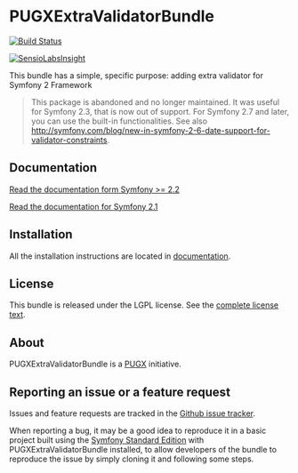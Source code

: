 PUGXExtraValidatorBundle
=======================
[![Build Status](https://secure.travis-ci.org/PUGX/PUGXExtraValidatorBundle.png?branch=master)](https://travis-ci.org/PUGX/PUGXExtraValidatorBundle)

[![SensioLabsInsight](https://insight.sensiolabs.com/projects/dd1ba711-fc3d-45d4-b9a5-2fde7b3db47e/big.png)](https://insight.sensiolabs.com/projects/dd1ba711-fc3d-45d4-b9a5-2fde7b3db47e)

This bundle has a simple, specific purpose: adding extra validator for Symfony 2 Framework

> This package is abandoned and no longer maintained.
> It was useful for Symfony 2.3, that is now out of support. For Symfony 2.7 and later, you can use the built-in
> functionalities. See also http://symfony.com/blog/new-in-symfony-2-6-date-support-for-validator-constraints.

Documentation
-------------

[Read the documentation form Symfony >= 2.2](Resources/doc/index.md)

[Read the documentation for Symfony 2.1](https://github.com/PUGX/PUGXExtraValidatorBundle/blob/2.1/Resources/doc/index.md)


Installation
------------

All the installation instructions are located in [documentation](Resources/doc/index.md).

License
-------

This bundle is released under the LGPL license. See the [complete license text](Resources/meta/LICENSE).

About
-----

PUGXExtraValidatorBundle is a [PUGX](https://github.com/PUGX) initiative.


Reporting an issue or a feature request
---------------------------------------

Issues and feature requests are tracked in the [Github issue tracker](https://github.com/PUGX/PUGXExtraValidatorBundle/issues).

When reporting a bug, it may be a good idea to reproduce it in a basic project
built using the [Symfony Standard Edition](https://github.com/symfony/symfony-standard)
with PUGXExtraValidatorBundle installed, to allow developers of the bundle to reproduce the issue by simply cloning it
and following some steps.
